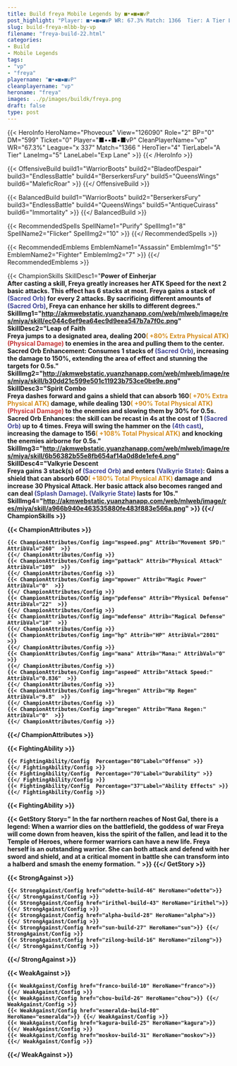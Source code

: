 ```yaml
---
title: Build freya Mobile Legends by ■•▪■▪■vP
post_highlight: "Player: ■•▪■▪■vP WR: 67.3% Match: 1366  Tier: A Tier Lane: Exp Lane"
slug: build-freya-mlbb-by-vp
filename: "freya-build-22.html"
categories: 
- Build 
- Mobile Legends
tags: 
- "vp"
- "freya"
playername: "■•▪■▪■vP"
cleanplayername: "vp"
heroname: "freya"
images: ../p/images/buildk/freya.png
draft: false
type: post
---
```


{{< HeroInfo HeroName="Phoveous" View="126090" Role="2" BP="0" DM="599" Ticket="0" Player="■•▪■▪■vP" CleanPlayerName="vp" WR="67.3%" League="x 337" Match="1366 " HeroTier="4" TierLabel="A Tier" LaneImg="5" LaneLabel="Exp Lane" >}} {{< /HeroInfo >}}
 
{{< OffensiveBuild build1="WarriorBoots"  build2="BladeofDespair" build3="EndlessBattle" build4="BerserkersFury" build5="QueensWings" build6="MaleficRoar" >}} {{</ OffensiveBuild >}}  

{{< BalancedBuild build1="WarriorBoots"  build2="BerserkersFury" build3="EndlessBattle" build4="QueensWings" build5="AntiqueCuirass" build6="Immortality" >}} {{</ BalancedBuild >}}  

{{< RecommendedSpells SpellName1="Purify" SpellImg1="8" SpellName2="Flicker" SpellImg2="10" >}} {{</ RecommendedSpells >}}   

{{< RecommendedEmblems EmblemName1="Assassin" EmblemImg1="5" EmblemName2="Fighter" EmblemImg2="7" >}} {{</ RecommendedEmblems >}}   

{{< ChampionSkills SkillDesc1="<b>Power of Einherjar<br>After casting a skill, Freya greatly increases her ATK Speed for the next 2 basic attacks. This effect has 6 stacks at most. Freya gains a stack of <font color='#404495'>(Sacred Orb)</font> for every 2 attacks. By sacrificing different amounts of <font color='#404495'>(Sacred Orb)</font>, Freya can enhance her skills to different degrees." SkillImg1="http://akmwebstatic.yuanzhanapp.com/web/mlweb/image/res/miya/skill/ec044c6ef9ea64ec9d9eea547b7a7f0c.png"  SkillDesc2="<b>Leap of Faith<br>Freya jumps to a designated area, dealing 200<font color='#D58E1F'>( +80% Extra Physical ATK)</font> <font color='#C53535'>(Physical Damage)</font> to enemies in the area and pulling them to the center. Sacred Orb Enhancement: Consumes 1 stacks of <font color='#404495'>(Sacred Orb)</font>, increasing the damage to 150%, extending the area of effect and stunning the targets for 0.5s." SkillImg2="http://akmwebstatic.yuanzhanapp.com/web/mlweb/image/res/miya/skill/b30dd21c599e501c11923b753ce0be9e.png"  SkillDesc3="<b>Spirit Combo<br>Freya dashes forward and gains a shield that can absorb 160<font color='#D58E1F'>( +70% Extra Physical ATK)</font> damage, while dealing 130<font color='#D58E1F'>( +90% Total Physical ATK)</font> <font color='#C53535'>(Physical Damage)</font> to the enemies and slowing them by 30% for 0.5s. Sacred Orb Enhances: the skill can be recast in 4s at the cost of 1 <font color='#404495'>(Sacred Orb)</font> up to 4 times. Freya will swing the hammer on the <font color='#404495'>(4th cast)</font>, increasing the damage to 156<font color='#D58E1F'>( +108% Total Physical ATK)</font> and knocking the enemies airborne for 0.5s." SkillImg3="http://akmwebstatic.yuanzhanapp.com/web/mlweb/image/res/miya/skill/6b56382b55e8fb654af14a0d8de1efe4.png"  SkillDesc4="<b>Valkyrie Descent<br>Freya gains 3 stack(s) of <font color='#404495'>(Sacred Orb)</font> and enters <font color='#404495'>(Valkyrie State)</font>: Gains a shield that can absorb 600<font color='#D58E1F'>( +180% Total Physical ATK)</font> damage and increase 30 Physical Attack. Her basic attack also becomes ranged and can deal <font color='#404495'>(Splash Damage)</font>. <font color='#404495'>(Valkyrie State)</font> lasts for 10s." SkillImg4="http://akmwebstatic.yuanzhanapp.com/web/mlweb/image/res/miya/skill/a966b940e463535880fe483f883e566a.png"  >}} {{</ ChampionSkills >}}
	

{{< ChampionAttributes >}}

	{{< ChampionAttributes/Config img="mspeed.png" Attrib="Movement SPD:" AttribVal="260"  >}} 
	{{</ ChampionAttributes/Config >}}
	{{< ChampionAttributes/Config img="pattack" Attrib="Physical Attack" AttribVal="109"  >}} 
	{{</ ChampionAttributes/Config >}}
	{{< ChampionAttributes/Config img="mpower" Attrib="Magic Power" AttribVal="0"  >}} 
	{{</ ChampionAttributes/Config >}}
	{{< ChampionAttributes/Config img="pdefense" Attrib="Physical Defense" AttribVal="22"  >}} 
	{{</ ChampionAttributes/Config >}}
	{{< ChampionAttributes/Config img="mdefense" Attrib="Magical Defense" AttribVal="10"  >}} 
	{{</ ChampionAttributes/Config >}}
	{{< ChampionAttributes/Config img="hp" Attrib="HP" AttribVal="2801"  >}} 
	{{</ ChampionAttributes/Config >}}
	{{< ChampionAttributes/Config img="mana" Attrib="Mana:" AttribVal="0"  >}} 
	{{</ ChampionAttributes/Config >}}
	{{< ChampionAttributes/Config img="aspeed" Attrib="Attack Speed:" AttribVal="0.836"  >}} 
	{{</ ChampionAttributes/Config >}}
	{{< ChampionAttributes/Config img="hregen" Attrib="Hp Regen" AttribVal="9.8"  >}} 
	{{</ ChampionAttributes/Config >}}
	{{< ChampionAttributes/Config img="mregen" Attrib="Mana Regen:" AttribVal="0"  >}} 
	{{</ ChampionAttributes/Config >}}
	
	
{{</ ChampionAttributes >}}


{{< FightingAbility >}}

	{{< FightingAbility/Config  Percentage="80"Label="Offense" >}} 
	{{</ FightingAbility/Config >}}		
	{{< FightingAbility/Config  Percentage="70"Label="Durability" >}} 
	{{</ FightingAbility/Config >}}
	{{< FightingAbility/Config  Percentage="37"Label="Ability Effects" >}} 
	{{</ FightingAbility/Config >}}
	
{{< FightingAbility >}}

{{< GetStory Story=" In the far northern reaches of Nost Gal, there is a legend: When a warrior dies on the battlefield, the goddess of war Freya will come down from heaven, kiss the spirit of the fallen, and lead it to the Temple of Heroes, where former warriors can have a new life. Freya herself is an outstanding warrior. She can both attack and defend with her sword and shield, and at a critical moment in battle she can transform into a halberd and smash the enemy formation. " >}}  {{</ GetStory >}}

{{< StrongAgainst >}}

	{{< StrongAgainst/Config href="odette-build-46" HeroName="odette">}} {{</ StrongAgainst/Config >}}
	{{< StrongAgainst/Config href="irithel-build-43" HeroName="irithel">}} {{</ StrongAgainst/Config >}}
	{{< StrongAgainst/Config href="alpha-build-28" HeroName="alpha">}} {{</ StrongAgainst/Config >}}
	{{< StrongAgainst/Config href="sun-build-27" HeroName="sun">}} {{</ StrongAgainst/Config >}}
	{{< StrongAgainst/Config href="zilong-build-16" HeroName="zilong">}} {{</ StrongAgainst/Config >}}
	
{{</ StrongAgainst >}}

{{< WeakAgainst >}}

	{{< WeakAgainst/Config href="franco-build-10" HeroName="franco">}} {{</ WeakAgainst/Config >}}
	{{< WeakAgainst/Config href="chou-build-26" HeroName="chou">}} {{</ WeakAgainst/Config >}}
	{{< WeakAgainst/Config href="esmeralda-build-80" HeroName="esmeralda">}} {{</ WeakAgainst/Config >}}
	{{< WeakAgainst/Config href="kagura-build-25" HeroName="kagura">}} {{</ WeakAgainst/Config >}}
	{{< WeakAgainst/Config href="moskov-build-31" HeroName="moskov">}} {{</ WeakAgainst/Config >}}
	
{{</ WeakAgainst >}}

